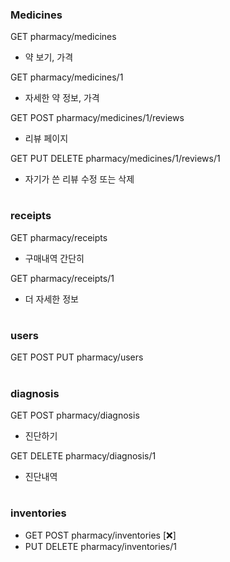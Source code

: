 ### Medicines

GET pharmacy/medicines

- 약 보기, 가격

GET pharmacy/medicines/1

- 자세한 약 정보, 가격

GET POST pharmacy/medicines/1/reviews

- 리뷰 페이지

GET PUT DELETE pharmacy/medicines/1/reviews/1

- 자기가 쓴 리뷰 수정 또는 삭제

#

### receipts

GET pharmacy/receipts

- 구매내역 간단히

GET pharmacy/receipts/1

- 더 자세한 정보

#

### users

GET POST PUT pharmacy/users

#

### diagnosis

GET POST pharmacy/diagnosis

- 진단하기

GET DELETE pharmacy/diagnosis/1

- 진단내역

#

### inventories

- GET POST pharmacy/inventories [❌]
- PUT DELETE pharmacy/inventories/1
